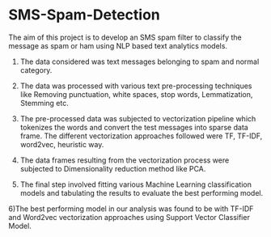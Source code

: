 # SMS-Spam-Detection
The aim of this project is to develop an SMS spam filter to classify the message as spam or ham using NLP based text analytics models.

1) The data considered was text messages belonging to spam and normal category.

2) The data was processed with various text pre-processing techniques like Removing punctuation, white spaces, stop words, Lemmatization, Stemming etc. 

3) The pre-processed data was subjected to vectorization pipeline which tokenizes the words and convert the test messages into sparse data frame. The different vectorization approaches followed were TF, TF-IDF, word2vec, heuristic way.

4) The data frames resulting from the vectorization process were subjected to Dimensionality reduction method like PCA. 

5) The final step involved fitting various Machine Learning classification models and tabulating the results to evaluate the best performing model. 

6)The best performing model in our analysis was found to be with TF-IDF and Word2vec vectorization approaches using Support Vector Classifier Model.
